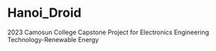 # Hanoi_Droid
2023 Camosun College Capstone Project for Electronics Engineering Technology-Renewable Energy
